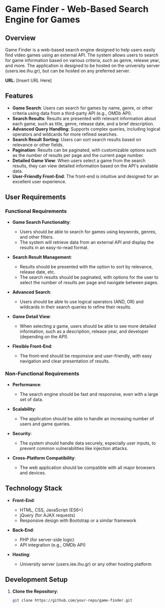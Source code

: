 # Game Finder - Web-Based Search Engine for Games

## Overview

Game Finder is a web-based search engine designed to help users easily find video games using an external API. The system allows users to search for game information based on various criteria, such as genre, release year, and more. The application is designed to be hosted on the university server (users.iee.ihu.gr), but can be hosted on any preferred server.

**URL**: [Insert URL Here]

## Features

- **Game Search**: Users can search for games by name, genre, or other criteria using data from a third-party API (e.g., OMDb API).
- **Search Results**: Results are presented with relevant information about each game, such as title, genre, release date, and a brief description.
- **Advanced Query Handling**: Supports complex queries, including logical operators and wildcards for more refined searches.
- **Search Result Sorting**: Users can sort search results based on relevance or other fields.
- **Pagination**: Results can be paginated, with customizable options such as the number of results per page and the current page number.
- **Detailed Game View**: When users select a game from the search results, they can view detailed information based on the API's available data.
- **User-Friendly Front-End**: The front-end is intuitive and designed for an excellent user experience.

## User Requirements

### Functional Requirements

- **Game Search Functionality**: 
  - Users should be able to search for games using keywords, genres, and other filters.
  - The system will retrieve data from an external API and display the results in an easy-to-read format.
  
- **Search Result Management**:
  - Results should be presented with the option to sort by relevance, release date, etc.
  - The search results should be paginated, with options for the user to select the number of results per page and navigate between pages.
  
- **Advanced Search**:
  - Users should be able to use logical operators (AND, OR) and wildcards in their search queries to refine their results.

- **Game Detail View**:
  - When selecting a game, users should be able to see more detailed information, such as a description, release year, and developer (depending on the API).

- **Flexible Front-End**:
  - The front-end should be responsive and user-friendly, with easy navigation and clear presentation of results.

### Non-Functional Requirements

- **Performance**:
  - The search engine should be fast and responsive, even with a large set of data.
  
- **Scalability**:
  - The application should be able to handle an increasing number of users and game queries.

- **Security**:
  - The system should handle data securely, especially user inputs, to prevent common vulnerabilities like injection attacks.

- **Cross-Platform Compatibility**:
  - The web application should be compatible with all major browsers and devices.

## Technology Stack

- **Front-End**:
  - HTML, CSS, JavaScript (ES6+)
  - jQuery (for AJAX requests)
  - Responsive design with Bootstrap or a similar framework

- **Back-End**:
  - PHP (for server-side logic)
  - API integration (e.g., OMDb API)

- **Hosting**:
  - University server (users.iee.ihu.gr) or any other hosting platform

## Development Setup

1. **Clone the Repository**:
   ```bash
   git clone https://github.com/your-repo/game-finder.git
